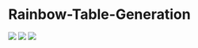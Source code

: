# Rainbow-Table-Generation




<img src="https://user-images.githubusercontent.com/125909533/236508993-9434e215-725e-46a7-b03b-7602cf10d847.png">




<img src="https://user-images.githubusercontent.com/125909533/236509063-5f360f93-b5d3-481c-a693-9b98f0876856.png">




<img src="https://user-images.githubusercontent.com/125909533/236509121-725b41c9-f55f-43ad-bd74-135c1aad505d.png">












